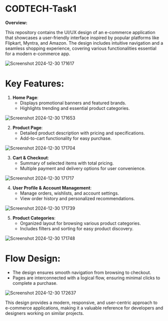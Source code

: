 # CODTECH-Task1

**Overview:**

This repository contains the UI/UX design of an e-commerce application that showcases a user-friendly interface inspired by popular platforms like Flipkart, Myntra, and Amazon. The design includes intuitive navigation and a seamless shopping experience, covering various functionalities essential for a modern e-commerce app.

![Screenshot 2024-12-30 171617](https://github.com/user-attachments/assets/023eee28-373b-421c-a596-ef6709abb9eb)


# Key Features:
1. **Home Page**:
   - Displays promotional banners and featured brands.
   - Highlights trending and essential product categories.

![Screenshot 2024-12-30 171653](https://github.com/user-attachments/assets/96456d64-f8cd-4986-a068-68dee07854d1)


2. **Product Page**:
   - Detailed product description with pricing and specifications.
   - Add-to-cart functionality for easy purchase.
  
![Screenshot 2024-12-30 171704](https://github.com/user-attachments/assets/951d4887-e16c-4201-8f0d-310a22b3d0f3)


3. **Cart & Checkout**:
   - Summary of selected items with total pricing.
   - Multiple payment and delivery options for user convenience.
  
![Screenshot 2024-12-30 171717](https://github.com/user-attachments/assets/04ec8eff-5913-4fc7-ad4c-ee0bac951f1c)


4. **User Profile & Account Management**:
   - Manage orders, wishlists, and account settings.
   - View order history and personalized recommendations.
  
![Screenshot 2024-12-30 171739](https://github.com/user-attachments/assets/c1c8094a-5575-4ee4-9009-56f71e03b621)


5. **Product Categories**:
   - Organized layout for browsing various product categories.
   - Includes filters and sorting for easy product discovery.
  
![Screenshot 2024-12-30 171748](https://github.com/user-attachments/assets/0e75baeb-92cd-4881-9eb4-7f77cc29c39f)


# Flow Design:
- The design ensures smooth navigation from browsing to checkout.
- Pages are interconnected with a logical flow, ensuring minimal clicks to complete a purchase.

![Screenshot 2024-12-30 172637](https://github.com/user-attachments/assets/1aa84765-f981-46fa-8b91-19580b981e32)


This design provides a modern, responsive, and user-centric approach to e-commerce applications, making it a valuable reference for developers and designers working on similar projects.
